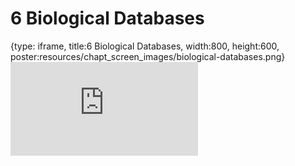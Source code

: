 # 6 Biological Databases
 
{type: iframe, title:6 Biological Databases, width:800, height:600, poster:resources/chapt_screen_images/biological-databases.png}
![](https://science.c-moor.org/module-model-org-db/no_toc/biological-databases.html)
 

 
